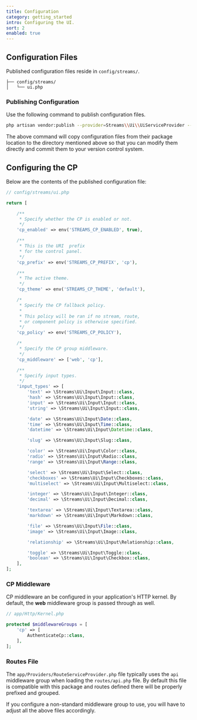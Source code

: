 ```yaml
---
title: Configuration
category: getting_started
intro: Configuring the UI.
sort: 2
enabled: true
---
```


## Configuration Files

Published configuration files reside in `config/streams/`.

``` files
├── config/streams/
│   └── ui.php
```

### Publishing Configuration

Use the following command to publish configuration files.

```bash
php artisan vendor:publish --provider=Streams\\Ui\\UiServiceProvider --tag=config
```

The above command will copy configuration files from their package location to the directory mentioned above so that you can modify them directly and commit them to your version control system.

## Configuring the CP

Below are the contents of the published configuration file:

```php
// config/streams/ui.php

return [

    /**
     * Specify whether the CP is enabled or not.
     */
    'cp_enabled' => env('STREAMS_CP_ENABLED', true),

    /**
     * This is the URI  prefix
     * for the control panel.
     */
    'cp_prefix' => env('STREAMS_CP_PREFIX', 'cp'),

    /**
     * The active theme.
     */
    'cp_theme' => env('STREAMS_CP_THEME', 'default'),

    /*
     * Specify the CP fallback policy.
     * 
     * This policy will be ran if no stream, route,
     * or component policy is otherwise specified.
     */
    'cp_policy' => env('STREAMS_CP_POLICY'),

    /*
     * Specify the CP group middleware.
     */
    'cp_middleware' => ['web', 'cp'],

    /**
     * Specify input types.
     */
    'input_types' => [
        'text' => \Streams\Ui\Input\Input::class,
        'hash' => \Streams\Ui\Input\Input::class,
        'input' => \Streams\Ui\Input\Input::class,
        'string' => \Streams\Ui\Input\Input::class,

        'date' => \Streams\Ui\Input\Date::class,
        'time' => \Streams\Ui\Input\Time::class,
        'datetime' => \Streams\Ui\Input\Datetime::class,

        'slug' => \Streams\Ui\Input\Slug::class,

        'color' => \Streams\Ui\Input\Color::class,
        'radio' => \Streams\Ui\Input\Radio::class,
        'range' => \Streams\Ui\Input\Range::class,

        'select' => \Streams\Ui\Input\Select::class,
        'checkboxes' => \Streams\Ui\Input\Checkboxes::class,
        'multiselect' => \Streams\Ui\Input\Multiselect::class,

        'integer' => \Streams\Ui\Input\Integer::class,
        'decimal' => \Streams\Ui\Input\Decimal::class,

        'textarea' => \Streams\Ui\Input\Textarea::class,
        'markdown' => \Streams\Ui\Input\Markdown::class,

        'file' => \Streams\Ui\Input\File::class,
        'image' => \Streams\Ui\Input\Image::class,

        'relationship' => \Streams\Ui\Input\Relationship::class,

        'toggle' => \Streams\Ui\Input\Toggle::class,
        'boolean' => \Streams\Ui\Input\Checkbox::class,
    ],
];
```

### CP Middleware

CP middleware an be configured in your application's HTTP kernel. By default, the **web** middleware group is passed through as well.

```php
// app/Http/Kernel.php

protected $middlewareGroups = [
    'cp' => [
        AuthenticateCp::class,
    ],
];
```

### Routes File

The `app/Providers/RouteServiceProvider.php` file typically uses the `api` middleware group when loading the `routes/api.php` file. By default this file is compatible with this package and routes defined there will be properly prefixed and grouped.

If you configure a non-standard middleware group to use, you will have to adjust all the above files accordingly.

